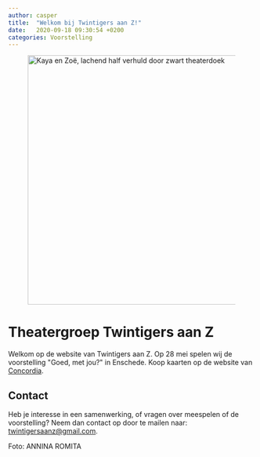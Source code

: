 ```yaml
---
author: casper
title:  "Welkom bij Twintigers aan Z!"
date:   2020-09-18 09:30:54 +0200
categories: Voorstelling
---
```


<figure class="aligncenter">
	<img src="{{"/assets/images/Kaya-Minnega-en-Zoet-Hooft-TwintigersAanZ.jpg" | absolute_url}}" width="800" height="508" alt="Kaya en Zoë, lachend half verhuld door zwart theaterdoek" />
</figure>

# Theatergroep Twintigers aan Z

Welkom op de website van Twintigers aan Z. Op 28 mei spelen wij de voorstelling "Goed, met jou?" in Enschede. Koop kaarten op de website van [Concordia](https://www.concordia.nl/theater/goed-met-jou-twintigers-aan-z/28-05-2022-20-00).

## Contact
Heb je interesse in een samenwerking, of vragen over meespelen of de voorstelling? Neem dan contact op door te mailen naar: [twintigersaanz@gmail.com](
mailto:twintigersaanz@gmail.com).

Foto: ANNINA ROMITA
